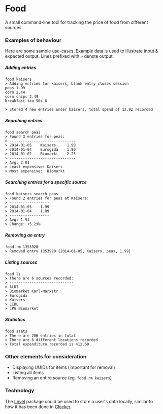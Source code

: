# Food
A small command-line tool for tracking the price of food from different sources.

### Examples of behaviour

Here are some sample use-cases. Example data is used to illustrate input & expected output. Lines prefixed with `>` denote output. 

##### Adding entries

```
food kaisers
> Adding entries for kaisers, blank entry closes session
peas 1.99
corn 2.44
corn chips 2.49
breakfast tea 50s 6

> Stored 4 new entries under kaisers, total spend of 12.92 recorded
```

##### Searching entries

```
food search peas
> Found 3 entries for peas:
> ------------------------------
> 2014-01-05	Kaisers 	1.99
> 2014-01-04	Eurogida	1.80
> 2014-01-02	Biomarkt	2.25
> ------------------------------
> Avg: 2.01
> Least expensive: Kaisers
> Most expensive:  Biomarkt
```

##### Searching entries for a specific source

```
food kaisers search peas
> Found 2 entries for peas at Kaisers:
> ------------------
> 2014-01-05	1.99
> 2014-01-04	1.89
> ------------------
> Avg: 1.94
> Change: +5.29%
```

##### Removing an entry

```
food rm 1353920
> Removed entry 1353920 (2014-01-05, Kaisers, peas, 1.99)
```

##### Listing sources

```
food ls
> There are 6 sources recorded:
> -----------------------------
> ALDI
> Biomarket Karl-Marxstr
> Eurogida
> Kaisers
> LIDL
> LPG Biomarket
```

##### Statistics

```
food stats
> There are 206 entries in total
> There are 6 different locations recorded
> Total expenditure recorded is 412.60
```

### Other elements for consideration

- Displaying UUIDs for items (important for removal)
- Listing all items
- Removing an entire source (eg. `food rm kaisers`)

### Technology

The [Level](https://github.com/level/level) package could be used to store a user's data locally, similar to how it has been done in [Clocker](https://github.com/substack/clocker).
